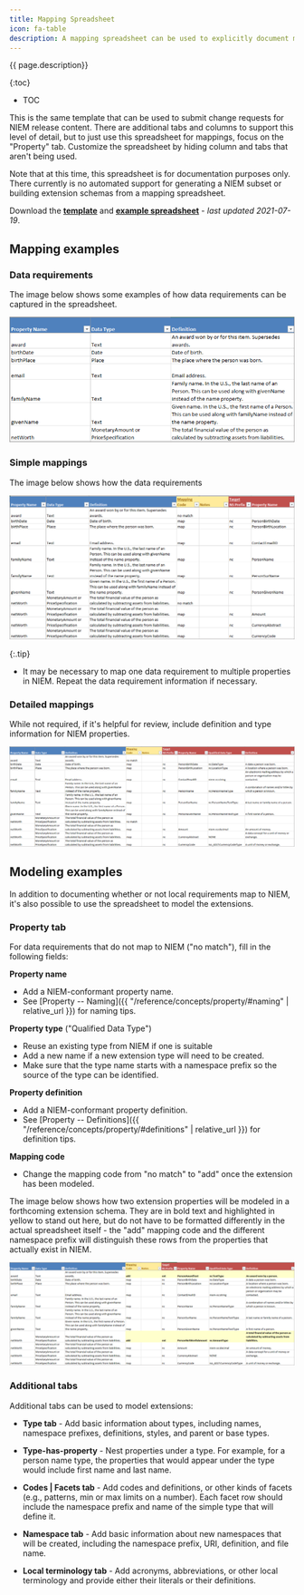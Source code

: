 ```yaml
---
title: Mapping Spreadsheet
icon: fa-table
description: A mapping spreadsheet can be used to explicitly document mappings from data requirements to properties and types in NIEM.  It can also be used to model extensions for requirements that do not exist in NIEM.
---
```


{{ page.description}}

{:toc}
- TOC

This is the same template that can be used to submit change requests for NIEM release content.  There are additional tabs and columns to support this level of detail, but to just use this spreadsheet for mappings, focus on the "Property" tab.  Customize the spreadsheet by hiding column and tabs that aren't being used.

Note that at this time, this spreadsheet is for documentation purposes only.  There currently is no automated support for generating a NIEM subset or building extension schemas from a mapping spreadsheet.

Download the **[template](assets/niem-mapping-template.xlsx)** and **[example spreadsheet](assets/iepd-requirements-example.xlsx)** - *last updated 2021-07-19*.

## Mapping examples

### Data requirements

The image below shows some examples of how data requirements can be captured in the spreadsheet.

![Data requirements example](assets/data-requirements.png)

### Simple mappings

The image below shows how the data requirements

![Mapping example](assets/mapping.png)

{:.tip}
- It may be necessary to map one data requirement to multiple properties in NIEM.  Repeat the data requirement information if necessary.

### Detailed mappings

While not required, if it's helpful for review, include definition and type information for NIEM properties.

![Mapping example with extra NIEM details](assets/mapping-detailed.png)

## Modeling examples

In addition to documenting whether or not local requirements map to NIEM, it's also possible to use the spreadsheet to model the extensions.

### Property tab

For data requirements that do not map to NIEM ("no match"), fill in the following fields:

**Property name**

- Add a NIEM-conformant property name.
- See [Property -- Naming]({{ "/reference/concepts/property/#naming" | relative_url }}) for naming tips.

**Property type** ("Qualified Data Type")

- Reuse an existing type from NIEM if one is suitable
- Add a new name if a new extension type will need to be created.
- Make sure that the type name starts with a namespace prefix so the source of the type can be identified.

**Property definition**

- Add a NIEM-conformant property definition.
- See [Property -- Definitions]({{ "/reference/concepts/property/#definitions" | relative_url }}) for definition tips.

**Mapping code**

- Change the mapping code from "no match" to "add" once the extension has been modeled.

The image below shows how two extension properties will be modeled in a forthcoming extension schema.  They are in bold text and highlighted in yellow to stand out here, but do not have to be formatted differently in the actual spreadsheet itself - the "add" mapping code and the different namespace prefix will distinguish these rows from the properties that actually exist in NIEM.

![Modeling extensions example](assets/modeling-extensions.png)

### Additional tabs

Additional tabs can be used to model extensions:

- **Type tab** - Add basic information about types, including names, namespace prefixes, definitions, styles, and parent or base types.

- **Type-has-property** - Nest properties under a type.  For example, for a person name type, the properties that would appear under the type would include first name and last name.

- **Codes \| Facets tab** - Add codes and definitions, or other kinds of facets (e.g., patterns, min or max limits on a number).  Each facet row should include the namespace prefix and name of the simple type that will define it.

- **Namespace tab** - Add basic information about new namespaces that will be created, including the namespace prefix, URI, definition, and file name.

- **Local terminology tab** - Add acronyms, abbreviations, or other local terminology and provide either their literals or their definitions.
